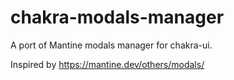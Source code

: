 # chakra-modals-manager

A port of Mantine modals manager for chakra-ui.

Inspired by https://mantine.dev/others/modals/
